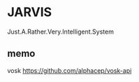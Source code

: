 # JARVIS
Just.A.Rather.Very.Intelligent.System

## memo

vosk
https://github.com/alphacep/vosk-api


